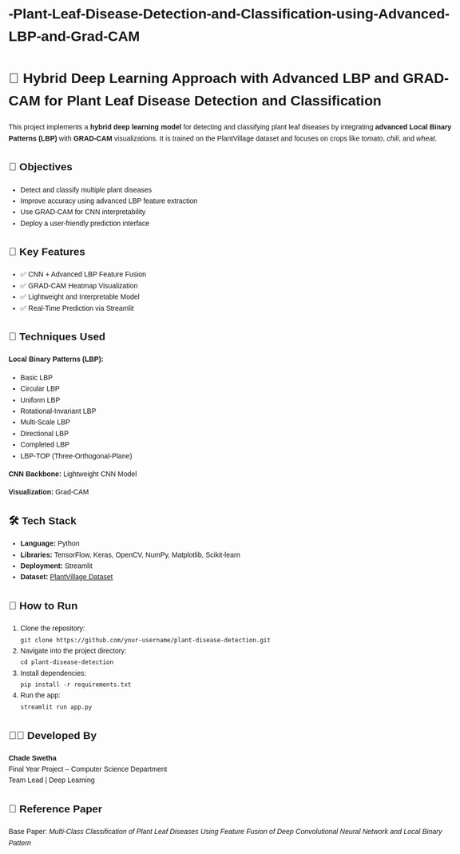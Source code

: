 # -Plant-Leaf-Disease-Detection-and-Classification-using-Advanced-LBP-and-Grad-CAM
<!DOCTYPE html>
<html lang="en">
<head>
  <meta charset="UTF-8">
  <title>Plant Leaf Disease Detection</title>
</head>
<body style="font-family: Arial, sans-serif; line-height: 1.6; max-width: 900px; margin: auto; padding: 20px;">

  <h1>🌿 Hybrid Deep Learning Approach with Advanced LBP and GRAD-CAM for Plant Leaf Disease Detection and Classification</h1>

  <p>This project implements a <strong>hybrid deep learning model</strong> for detecting and classifying plant leaf diseases by integrating <strong>advanced Local Binary Patterns (LBP)</strong> with <strong>GRAD-CAM</strong> visualizations. It is trained on the PlantVillage dataset and focuses on crops like <em>tomato</em>, <em>chili</em>, and <em>wheat</em>.</p>

  <h2>📌 Objectives</h2>
  <ul>
    <li>Detect and classify multiple plant diseases</li>
    <li>Improve accuracy using advanced LBP feature extraction</li>
    <li>Use GRAD-CAM for CNN interpretability</li>
    <li>Deploy a user-friendly prediction interface</li>
  </ul>

  <h2>🧠 Key Features</h2>
  <ul>
    <li>✅ CNN + Advanced LBP Feature Fusion</li>
    <li>✅ GRAD-CAM Heatmap Visualization</li>
    <li>✅ Lightweight and Interpretable Model</li>
    <li>✅ Real-Time Prediction via Streamlit</li>
  </ul>

  <h2>🧩 Techniques Used</h2>
  <p><strong>Local Binary Patterns (LBP):</strong></p>
  <ul>
    <li>Basic LBP</li>
    <li>Circular LBP</li>
    <li>Uniform LBP</li>
    <li>Rotational-Invariant LBP</li>
    <li>Multi-Scale LBP</li>
    <li>Directional LBP</li>
    <li>Completed LBP</li>
    <li>LBP-TOP (Three-Orthogonal-Plane)</li>
  </ul>
  <p><strong>CNN Backbone:</strong> Lightweight CNN Model</p>
  <p><strong>Visualization:</strong> Grad-CAM</p>

  <h2>🛠️ Tech Stack</h2>
  <ul>
    <li><strong>Language:</strong> Python</li>
    <li><strong>Libraries:</strong> TensorFlow, Keras, OpenCV, NumPy, Matplotlib, Scikit-learn</li>
    <li><strong>Deployment:</strong> Streamlit</li>
    <li><strong>Dataset:</strong> <a href="https://www.kaggle.com/datasets/emmarex/plantdisease" target="_blank">PlantVillage Dataset</a></li>
  </ul>

  <h2>🚀 How to Run</h2>
  <ol>
    <li>Clone the repository:<br>
    <code>git clone https://github.com/your-username/plant-disease-detection.git</code></li>
    <li>Navigate into the project directory:<br>
    <code>cd plant-disease-detection</code></li>
    <li>Install dependencies:<br>
    <code>pip install -r requirements.txt</code></li>
    <li>Run the app:<br>
    <code>streamlit run app.py</code></li>
  </ol>
  
  <h2>👩‍💻 Developed By</h2>
  <p><strong>Chade Swetha</strong><br>
  Final Year Project – Computer Science Department<br>
  Team Lead | Deep Learning </p>

  <h2>📜 Reference Paper</h2>
  <p>Base Paper: <em>Multi-Class Classification of Plant Leaf Diseases Using Feature Fusion of Deep Convolutional Neural Network and Local Binary Pattern</em></p>

  

</body>
</html>
